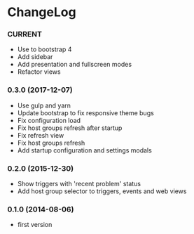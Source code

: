 # ChangeLog

### CURRENT

* Use to bootstrap 4
* Add sidebar
* Add presentation and fullscreen modes
* Refactor views

### 0.3.0 (2017-12-07)

* Use gulp and yarn
* Update bootstrap to fix responsive theme bugs
* Fix configuration load
* Fix host groups refresh after startup
* Fix refresh view
* Fix host groups refresh
* Add startup configuration and settings modals

### 0.2.0 (2015-12-30)

* Show triggers with 'recent problem' status
* Add host group selector to triggers, events and web views

### 0.1.0 (2014-08-06)

* first version
